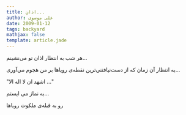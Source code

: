 ```yaml
---
title: اذان...
author: علی موسوی
date: 2009-01-12
tags: backyard
mathjax: false
template: article.jade
---
```


هر شب به انتظار اذان تو می‌نشینم...

به انتظار آن زمان که از دست‌نیافتنی‌ترین نقطه‌ی رویاها بر من هجوم می‌آوری...

"اشهد ان لا اله الا ..."

به نماز می ایستم...

رو به قبله‌ی ملکوت رویاها
